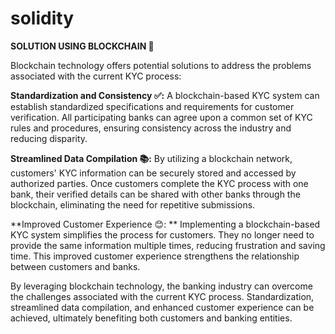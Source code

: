# solidity
**SOLUTION USING BLOCKCHAIN 🧱**

Blockchain technology offers potential solutions to address the problems associated with the current KYC process:

**Standardization and Consistency ✅:** A blockchain-based KYC system can establish standardized specifications and requirements for customer verification. All participating banks can agree upon a common set of KYC rules and procedures, ensuring consistency across the industry and reducing disparity.

**Streamlined Data Compilation 📚:** By utilizing a blockchain network, customers' KYC information can be securely stored and accessed by authorized parties. Once customers complete the KYC process with one bank, their verified details can be shared with other banks through the blockchain, eliminating the need for repetitive submissions.

**Improved Customer Experience 😊: ** Implementing a blockchain-based KYC system simplifies the process for customers. They no longer need to provide the same information multiple times, reducing frustration and saving time. This improved customer experience strengthens the relationship between customers and banks.

By leveraging blockchain technology, the banking industry can overcome the challenges associated with the current KYC process. Standardization, streamlined data compilation, and enhanced customer experience can be achieved, ultimately benefiting both customers and banking entities.
